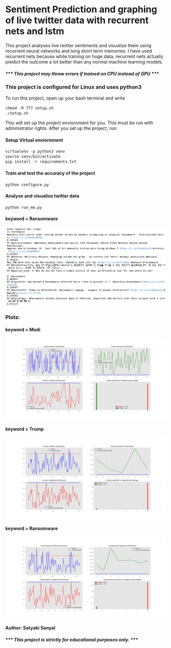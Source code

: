 # Sentiment Prediction and graphing of live twitter data with recurrent nets and lstm
This project analyses live twitter sentiments and visualize them using recurrent neural networks and long short term memories. I have used recurrent nets because while training on huge data, recurrent nets actually predict the outcome a lot better than any normal machine learning models.

##### *** This project may throw errors if trained on CPU instead of GPU ***

### This project is configured for Linux and uses python3
To run this project, open up your bash terminal and write

```
chmod -R 777 setup.sh
./setup.sh
```

This will set up the project enviornment for you. This must be run with administrator rights.
After you set up the project, run:

#### Setup Virtual enviornment

```
virtualenv -p python3 venv
source venv/bin/activate
pip install -r requirements.txt
```

#### Train and test the accuracy of the project

```
python configure.py
```

#### Analyse and visualise twitter data

```
python run_me.py

```

#### keyword = Ransomware
![Terminal screen_4](https://github.com/Satyaki0924/sentiment-prediction-and-graphing-of-live-tweeter-data-with-recurrent-nets-and-lstm/blob/master/res/tweet.png?raw=true "Terminal4")

### Plots:

#### keyword = Modi
![Terminal screen_1](https://github.com/Satyaki0924/sentiment-prediction-and-graphing-of-live-tweeter-data-with-recurrent-nets-and-lstm/blob/master/res/modi-plot.png?raw=true "Terminal1")

#### keyword = Trump
![Terminal screen_2](https://github.com/Satyaki0924/sentiment-prediction-and-graphing-of-live-tweeter-data-with-recurrent-nets-and-lstm/blob/master/res/trump-plot.png?raw=true "Terminal2")

#### keyword = Ransomware
![Terminal screen_3](https://github.com/Satyaki0924/sentiment-prediction-and-graphing-of-live-tweeter-data-with-recurrent-nets-and-lstm/blob/master/res/ransomware-plot.png?raw=true "Terminal3")


#### Author: Satyaki Sanyal
##### *** This project is strictly for educational purposes only. ***
